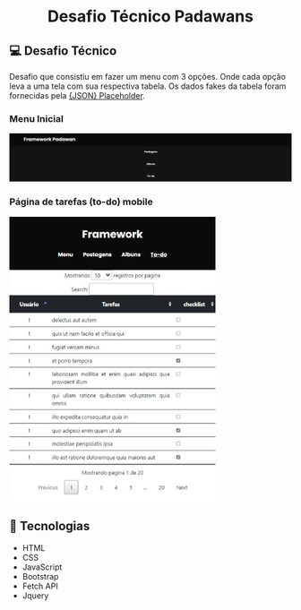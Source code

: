 <h1 align="center">
    Desafio Técnico Padawans
</h1>

## 💻 Desafio Técnico

Desafio que consistiu em fazer um menu com 3 opções. Onde cada opção leva a uma tela com sua respectiva tabela. Os dados fakes da tabela foram fornecidas pela [{JSON} Placeholder](https://jsonplaceholder.typicode.com/).

### Menu Inicial
<img src="/img/menu1_readme.png" alt="Menu inicial">

### Página de tarefas (to-do) mobile
<span style="center"><img src="/img/todo_readme.jpeg" alt="Página dos to-dos"><span>

## 🚀 Tecnologias

- HTML
- CSS
- JavaScript
- Bootstrap
- Fetch API 
- Jquery

